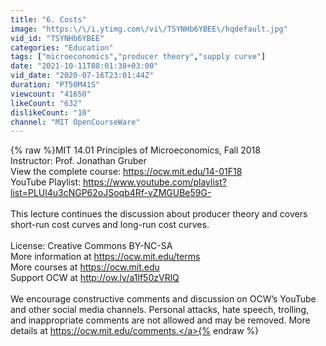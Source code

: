 ```yaml
---
title: "6. Costs"
image: "https:\/\/i.ytimg.com\/vi\/TSYNHb6YBEE\/hqdefault.jpg"
vid_id: "TSYNHb6YBEE"
categories: "Education"
tags: ["microeconomics","producer theory","supply curve"]
date: "2021-10-11T08:01:38+03:00"
vid_date: "2020-07-16T23:01:44Z"
duration: "PT50M41S"
viewcount: "41650"
likeCount: "632"
dislikeCount: "10"
channel: "MIT OpenCourseWare"
---
```

{% raw %}MIT 14.01 Principles of Microeconomics, Fall 2018<br />Instructor: Prof. Jonathan Gruber<br />View the complete course: <a rel="nofollow" target="blank" href="https://ocw.mit.edu/14-01F18">https://ocw.mit.edu/14-01F18</a><br />YouTube Playlist: <a rel="nofollow" target="blank" href="https://www.youtube.com/playlist?list=PLUl4u3cNGP62oJSoqb4Rf-vZMGUBe59G-">https://www.youtube.com/playlist?list=PLUl4u3cNGP62oJSoqb4Rf-vZMGUBe59G-</a><br /><br />This lecture continues the discussion about producer theory and covers short-run cost curves and long-run cost curves. <br /><br />License: Creative Commons BY-NC-SA<br />More information at <a rel="nofollow" target="blank" href="https://ocw.mit.edu/terms">https://ocw.mit.edu/terms</a><br />More courses at <a rel="nofollow" target="blank" href="https://ocw.mit.edu">https://ocw.mit.edu</a><br />Support OCW at <a rel="nofollow" target="blank" href="http://ow.ly/a1If50zVRlQ">http://ow.ly/a1If50zVRlQ</a><br /><br />We encourage constructive comments and discussion on OCW’s YouTube and other social media channels. Personal attacks, hate speech, trolling, and inappropriate comments are not allowed and may be removed. More details at <a rel="nofollow" target="blank" href="https://ocw.mit.edu/comments.">https://ocw.mit.edu/comments.</a>{% endraw %}
